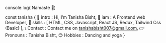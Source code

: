 console.log( Namaste 🙏)

const tanisha {
 👋 intro :  Hi, I’m Tanisha Bisht,
 👀 iam   : A Frontend web Developer,
 📝 skills : [ HTML, CSS, Javascript, React JS, Redux, Tailwind Css (Basic) ],
 📞 Contact : Contact me on tanishabisht007@gmail.com,
 👉 Pronouns : Tanisha Bisht,
 😊 Hobbies : Dancing and yoga
  }





<!---
tanishabisht0707/tanishabisht0707 is a ✨ special ✨ repository because its `README.md` (this file) appears on your GitHub profile.
You can click the Preview link to take a look at your changes.
--->
